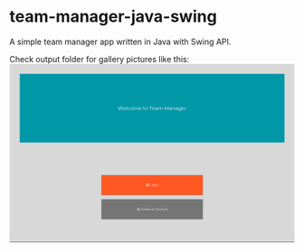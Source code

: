 # team-manager-java-swing
A simple team manager app written in Java with Swing API.

Check output folder for gallery pictures like this:
![menu-gui](./output/GUI/menu.png)
